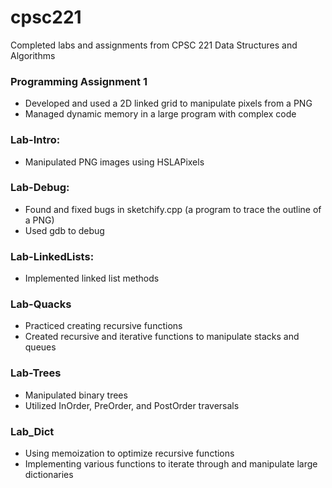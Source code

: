 # cpsc221
Completed labs and assignments from CPSC 221 Data Structures and Algorithms

### Programming Assignment 1 ###
- Developed and used a 2D linked grid to manipulate pixels from a PNG
- Managed dynamic memory in a large program with complex code

### Lab-Intro: ###
- Manipulated PNG images using HSLAPixels

### Lab-Debug: ###
- Found and fixed bugs in sketchify.cpp (a program to trace the outline of a PNG)
- Used gdb to debug

### Lab-LinkedLists: ###
- Implemented linked list methods

### Lab-Quacks ###
- Practiced creating recursive functions
- Created recursive and iterative functions to manipulate stacks and queues

### Lab-Trees ###
- Manipulated binary trees
- Utilized InOrder, PreOrder, and PostOrder traversals

### Lab_Dict ###
- Using memoization to optimize recursive functions
- Implementing various functions to iterate through and manipulate large dictionaries
